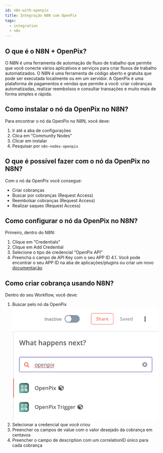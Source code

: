 ```yaml
---
id: n8n-with-openpix
title: Integração N8N com OpenPix
tags:
  - integration
  - n8n
---
```


## O que é o N8N + OpenPix?

O N8N é uma ferramenta de automação de fluxo de trabalho que permite que você conecte vários aplicativos e serviços para criar fluxos de trabalho automatizados. O N8N é uma ferramenta de código aberto e gratuita que pode ser executada localmente ou em um servidor.
A OpenPix é uma plataforma de pagamentos e vendas que permite a você: criar cobranças automatizadas, realizar reembolsos e consultar transações e muito mais de forma simples e rápida.

## Como instalar o nó da OpenPix no N8N?

Para encontrar o nó da OpenPix no N8N, você deve:

1. Ir até a aba de configurações
2. Clica em “Community Nodes”
3. Clicar em instalar
4. Pesquisar por `n8n-nodes-openpix`

## O que é possível fazer com o nó da OpenPix no N8N?

Com o nó da OpenPix você consegue:

- Criar cobranças
- Buscar por cobranças (Request Access)
- Reembolsar cobranças (Request Access)
- Realizar saques (Request Access)

## Como configurar o nó da OpenPix no N8N?

Primeiro, dentro do N8N:

1. Clique em “Credentials”
2. Clique em Add Credential
3. Selecione o tipo de credencial “OpenPix API”
4. Preencha o campo de API Key com o seu APP ID
   4.1. Você pode encontrar o seu APP ID na aba de aplicações/plugins ou criar um novo [documentação](../apis/getting-started-api)

## Como criar cobrança usando N8N?

Dentro do seu Workflow, você deve:

1. Buscar pelo nó da OpenPix
   ![OpenPix nodes](./__assets__/select-openpix-nodes.png)
2. Selecionar a credencial que você criou
3. Preencher os campos de value com o valor desejado da cobrança em centavos
4. Preencher o campo de description com um correlationID único para cada cobrança
